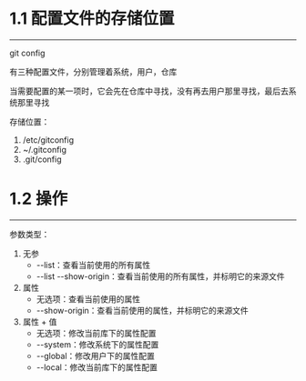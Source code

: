 # 1.1 配置文件的存储位置
---

git config

有三种配置文件，分别管理着系统，用户，仓库

当需要配置的某一项时，它会先在仓库中寻找，没有再去用户那里寻找，最后去系统那里寻找

存储位置：
1. /etc/gitconfig
2. ~/.gitconfig
3. .git/config

# 1.2 操作
---

参数类型：
1. 无参
	- --list：查看当前使用的所有属性
	- --list --show-origin：查看当前使用的所有属性，并标明它的来源文件
1. 属性
	- 无选项：查看当前使用的属性
	- --show-origin：查看当前使用的属性，并标明它的来源文件
2. 属性 + 值
	- 无选项：修改当前库下的属性配置
	- --system：修改系统下的属性配置
	- --global：修改用户下的属性配置
	- --local：修改当前库下的属性配置

